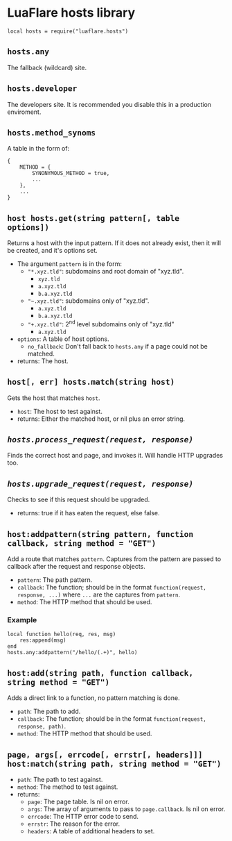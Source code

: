 # LuaFlare hosts library

`local hosts = require("luaflare.hosts")`

## `hosts.any`

The fallback (wildcard) site.

## `hosts.developer`

The developers site.  It is recommended you disable this in a production enviroment.

## `hosts.method_synoms`

A table in the form of:

	{
		METHOD = {
			SYNONYMOUS_METHOD = true,
			...
		},
		...
	}

## `host hosts.get(string pattern[, table options])`

Returns a host with the input pattern.  If it does not already exist, then it will be created, and it's options set.

- The argument `pattern` is in the form:
	- `"*.xyz.tld"`: subdomains and root domain of "xyz.tld".
		- `xyz.tld`
		- `a.xyz.tld`
		- `b.a.xyz.tld`
	- `"~.xyz.tld"`: subdomains only of "xyz.tld".
		- `a.xyz.tld`
		- `b.a.xyz.tld`
	- `"+.xyz.tld"`: 2<sup>nd</sup> level subdomains only of "xyz.tld"
	 	- `a.xyz.tld`
- `options`: A table of host options.
	- `no_fallback`: Don't fall back to `hosts.any` if a page could not be matched.
- returns: The host.

## `host[, err] hosts.match(string host)`

Gets the host that matches `host`.

- `host`: The host to test against.
- returns: Either the matched host, or nil plus an error string.

## *`hosts.process_request(request, response)`*

Finds the correct host and page, and invokes it.  Will handle HTTP upgrades too.

## *`hosts.upgrade_request(request, response)`*

Checks to see if this request should be upgraded.

- returns: true if it has eaten the request, else false.

## `host:addpattern(string pattern, function callback, string method = "GET")`

Add a route that matches `pattern`.  Captures from the pattern are passed to callback after the request and response objects.

- `pattern`: The path pattern.
- `callback`: The function; should be in the format `function(request, response, ...)` where `...` are the captures from `pattern`.
- `method`: The HTTP method that should be used.

### Example

    local function hello(req, res, msg)
    	res:append(msg)
    end
    hosts.any:addpattern("/hello/(.+)", hello)

## `host:add(string path, function callback, string method = "GET")`

Adds a direct link to a function, no pattern matching is done.

- `path`: The path to add.
- `callback`: The function; should be in the format `function(request, response, path)`.
- `method`: The HTTP method that should be used.

## `page, args[, errcode[, errstr[, headers]]] host:match(string path, string method = "GET")`

- `path`: The path to test against.
- `method`: The method to test against.
- returns:
	- `page`: The page table.  Is nil on error.
	- `args`: The array of arguments to pass to `page.callback`.  Is nil on error.
	- `errcode`: The HTTP error code to send.
	- `errstr`: The reason for the error.
	- `headers`: A table of additional headers to set.
